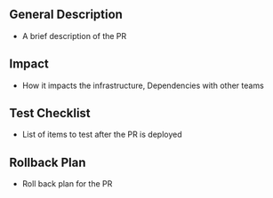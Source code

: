 ## General Description
- A brief description of the PR

## Impact
- How it impacts the infrastructure, Dependencies with other teams

## Test Checklist
- List of items to test after the PR is deployed

## Rollback Plan
- Roll back plan for the PR
